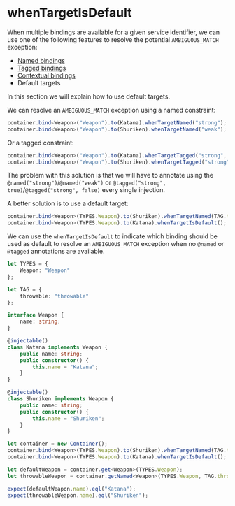 # whenTargetIsDefault
When multiple bindings are available for a given service identifier, we can use 
one of the following features to resolve the potential `AMBIGUOUS_MATCH` exception:

- [Named bindings](named_bindings.md)
- [Tagged bindings](tagged_bindings.md)
- [Contextual bindings](contextual_bindings.md)
- Default targets

In this section we will explain how to use default targets.

We can resolve an `AMBIGUOUS_MATCH` exception using a named constraint:

```ts
container.bind<Weapon>("Weapon").to(Katana).whenTargetNamed("strong");
container.bind<Weapon>("Weapon").to(Shuriken).whenTargetNamed("weak");
```

Or a tagged constraint:

```ts
container.bind<Weapon>("Weapon").to(Katana).whenTargetTagged("strong", true);
container.bind<Weapon>("Weapon").to(Shuriken).whenTargetTagged("strong", false);
```

The problem with this solution is that we will have to annotate using
the `@named("strong")`/`@named("weak")` or `@tagged("strong", true)`/`@tagged("strong", false)`
every single injection.

A better solution is to use a default target:

```ts
container.bind<Weapon>(TYPES.Weapon).to(Shuriken).whenTargetNamed(TAG.throwable);
container.bind<Weapon>(TYPES.Weapon).to(Katana).whenTargetIsDefault();
```

We can use the `whenTargetIsDefault` to indicate which binding should be used as default
to resolve an `AMBIGUOUS_MATCH` exception when no `@named` or `@tagged` annotations 
are available.

```ts
let TYPES = {
    Weapon: "Weapon"
};

let TAG = {
    throwable: "throwable"
};

interface Weapon {
    name: string;
}

@injectable()
class Katana implements Weapon {
    public name: string;
    public constructor() {
        this.name = "Katana";
    }
}

@injectable()
class Shuriken implements Weapon {
    public name: string;
    public constructor() {
        this.name = "Shuriken";
    }
}

let container = new Container();
container.bind<Weapon>(TYPES.Weapon).to(Shuriken).whenTargetNamed(TAG.throwable);
container.bind<Weapon>(TYPES.Weapon).to(Katana).whenTargetIsDefault();

let defaultWeapon = container.get<Weapon>(TYPES.Weapon);
let throwableWeapon = container.getNamed<Weapon>(TYPES.Weapon, TAG.throwable);

expect(defaultWeapon.name).eql("Katana");
expect(throwableWeapon.name).eql("Shuriken");
```